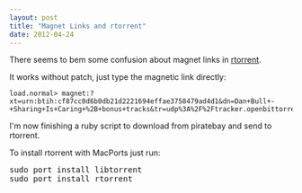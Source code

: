 ```yaml
---
layout: post
title: "Magnet Links and rtorrent"
date: 2012-04-24
---
```

There seems to bem some confusion about magnet links in [rtorrent][rtorrent].

It works without patch, just type the magnetic link directly:

    load.normal> magnet:?xt=urn:btih:cf87cc0d6b0db21d2221694effae3758479ad4d1&dn=Dan+Bull+-+Sharing+Is+Caring+%2B+bonus+tracks&tr=udp%3A%2F%2Ftracker.openbittorrent.com%3A80&tr=udp%3A%2F%2Ftracker.publicbt.com%3A80&tr=udp%3A%2F%2Ftracker.ccc.de%3A80

I'm now finishing a ruby script to download from piratebay and send to rtorrent.

To install rtorrent with MacPorts just run:

<pre>
sudo port install libtorrent
sudo port install rtorrent
</pre>

[rtorrent]: http://libtorrent.rakshasa.no
